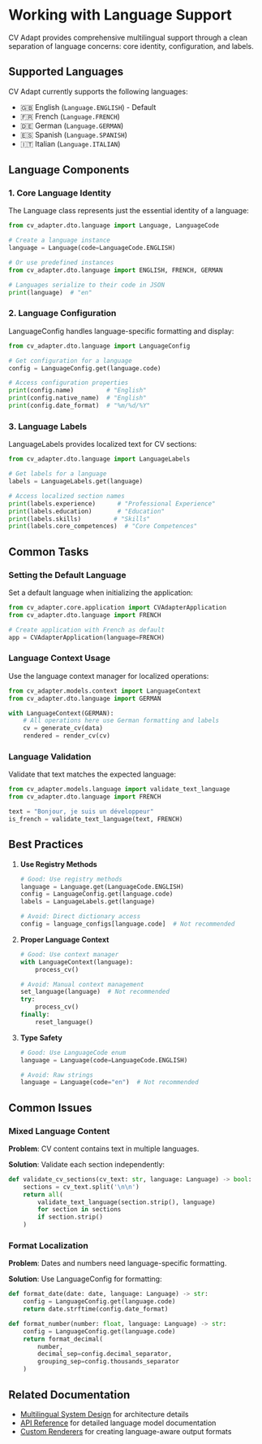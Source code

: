 # Working with Language Support

CV Adapt provides comprehensive multilingual support through a clean separation of language concerns: core identity, configuration, and labels.

## Supported Languages

CV Adapt currently supports the following languages:

- 🇬🇧 English (`Language.ENGLISH`) - Default
- 🇫🇷 French (`Language.FRENCH`)
- 🇩🇪 German (`Language.GERMAN`)
- 🇪🇸 Spanish (`Language.SPANISH`)
- 🇮🇹 Italian (`Language.ITALIAN`)

## Language Components

### 1. Core Language Identity

The Language class represents just the essential identity of a language:

```python
from cv_adapter.dto.language import Language, LanguageCode

# Create a language instance
language = Language(code=LanguageCode.ENGLISH)

# Or use predefined instances
from cv_adapter.dto.language import ENGLISH, FRENCH, GERMAN

# Languages serialize to their code in JSON
print(language)  # "en"
```

### 2. Language Configuration

LanguageConfig handles language-specific formatting and display:

```python
from cv_adapter.dto.language import LanguageConfig

# Get configuration for a language
config = LanguageConfig.get(language.code)

# Access configuration properties
print(config.name)         # "English"
print(config.native_name)  # "English"
print(config.date_format)  # "%m/%d/%Y"
```

### 3. Language Labels

LanguageLabels provides localized text for CV sections:

```python
from cv_adapter.dto.language import LanguageLabels

# Get labels for a language
labels = LanguageLabels.get(language)

# Access localized section names
print(labels.experience)      # "Professional Experience"
print(labels.education)       # "Education"
print(labels.skills)         # "Skills"
print(labels.core_competences)  # "Core Competences"
```

## Common Tasks

### Setting the Default Language

Set a default language when initializing the application:

```python
from cv_adapter.core.application import CVAdapterApplication
from cv_adapter.dto.language import FRENCH

# Create application with French as default
app = CVAdapterApplication(language=FRENCH)
```

### Language Context Usage

Use the language context manager for localized operations:

```python
from cv_adapter.models.context import LanguageContext
from cv_adapter.dto.language import GERMAN

with LanguageContext(GERMAN):
    # All operations here use German formatting and labels
    cv = generate_cv(data)
    rendered = render_cv(cv)
```

### Language Validation

Validate that text matches the expected language:

```python
from cv_adapter.models.language import validate_text_language
from cv_adapter.dto.language import FRENCH

text = "Bonjour, je suis un développeur"
is_french = validate_text_language(text, FRENCH)
```

## Best Practices

1. **Use Registry Methods**
   ```python
   # Good: Use registry methods
   language = Language.get(LanguageCode.ENGLISH)
   config = LanguageConfig.get(language.code)
   labels = LanguageLabels.get(language)

   # Avoid: Direct dictionary access
   config = language_configs[language.code]  # Not recommended
   ```

2. **Proper Language Context**
   ```python
   # Good: Use context manager
   with LanguageContext(language):
       process_cv()

   # Avoid: Manual context management
   set_language(language)  # Not recommended
   try:
       process_cv()
   finally:
       reset_language()
   ```

3. **Type Safety**
   ```python
   # Good: Use LanguageCode enum
   language = Language(code=LanguageCode.ENGLISH)

   # Avoid: Raw strings
   language = Language(code="en")  # Not recommended
   ```

## Common Issues

### Mixed Language Content

**Problem**: CV content contains text in multiple languages.

**Solution**: Validate each section independently:

```python
def validate_cv_sections(cv_text: str, language: Language) -> bool:
    sections = cv_text.split('\n\n')
    return all(
        validate_text_language(section.strip(), language)
        for section in sections
        if section.strip()
    )
```

### Format Localization

**Problem**: Dates and numbers need language-specific formatting.

**Solution**: Use LanguageConfig for formatting:

```python
def format_date(date: date, language: Language) -> str:
    config = LanguageConfig.get(language.code)
    return date.strftime(config.date_format)

def format_number(number: float, language: Language) -> str:
    config = LanguageConfig.get(language.code)
    return format_decimal(
        number,
        decimal_sep=config.decimal_separator,
        grouping_sep=config.thousands_separator
    )
```

## Related Documentation

- [Multilingual System Design](../explanation/multilingual-system.md) for architecture details
- [API Reference](../reference/api/models.md#language-models) for detailed language model documentation
- [Custom Renderers](custom-renderers.md) for creating language-aware output formats

